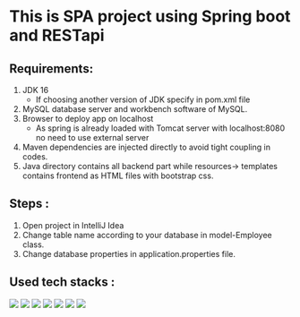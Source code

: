 # This is SPA project using Spring boot and RESTapi <br/>
## Requirements:
1. JDK 16 <br/>
    - If choosing another version of JDK specify in pom.xml file
2. MySQL database server and workbench software of MySQL.
3. Browser to deploy app on localhost
    - As spring is already loaded with Tomcat server with localhost:8080 no need
      to use external server
4. Maven dependencies are injected directly to avoid tight coupling in codes.
5. Java directory contains all backend part while resources-> templates contains
   frontend as HTML files with bootstrap css.
   
## Steps :
1. Open project in IntelliJ Idea
2. Change table name according to your database in model-Employee class.
3. Change database properties in application.properties file.

## Used tech stacks :
<img src="https://img.shields.io/badge/Java-ED8B00?style=for-the-badge&logo=java&logoColor=white"/>
<img src="https://img.shields.io/badge/MySQL-00000F?style=for-the-badge&logo=mysql&logoColor=white"/>
<img src="https://img.shields.io/badge/IntelliJIDEA-000000.svg?style=for-the-badge&logo=intellij-idea&logoColor=white"/>
<img src="https://img.shields.io/badge/Bootstrap-563D7C?style=for-the-badge&logo=bootstrap&logoColor=white"/>
<img src="https://img.shields.io/badge/Spring_Boot-F2F4F9?style=for-the-badge&logo=spring-boot"/>
<img src="https://img.shields.io/badge/apache_maven-C71A36?style=for-the-badge&logo=apachemaven&logoColor=whit"/>
<img src="https://img.shields.io/badge/Font_Awesome-339AF0?style=for-the-badge&logo=fontawesome&logoColor=white"/>

